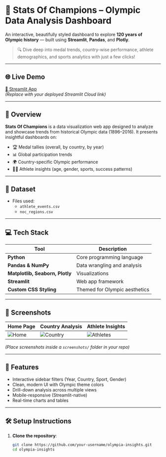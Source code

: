 # 🏅 Stats Of Champions – Olympic Data Analysis Dashboard

An interactive, beautifully styled dashboard to explore **120 years of Olympic history** — built using **Streamlit**, **Pandas**, and **Plotly**.

> 🔍 Dive deep into medal trends, country-wise performance, athlete demographics, and sports analytics with just a few clicks!

---

## 🌐 Live Demo

[🔗 Streamlit App](#)  
*(Replace with your deployed Streamlit Cloud link)*

---

## 📌 Overview

**Stats Of Champions** is a data visualization web app designed to analyze and showcase trends from historical Olympic data (1896–2016). It presents insightful dashboards on:

- 🏆 Medal tallies (overall, by country, by year)
- 📊 Global participation trends
- 🌍 Country-specific Olympic performance
- 🤸‍♀️ Athlete insights (age, gender, sports, success patterns)

---

## 📂 Dataset

- Files used:
  - `athlete_events.csv`
  - `noc_regions.csv`

---

## 💻 Tech Stack

| Tool | Description |
|------|-------------|
| **Python** | Core programming language |
| **Pandas & NumPy** | Data wrangling and analysis |
| **Matplotlib, Seaborn, Plotly** | Visualizations |
| **Streamlit** | Web app framework |
| **Custom CSS Styling** | Themed for Olympic aesthetics |

---

## 📸 Screenshots

| Home Page | Country Analysis | Athlete Insights |
|-----------|------------------|------------------|
| ![Home](screenshots/home.png) | ![Country](screenshots/country.png) | ![Athletes](screenshots/athletes.png) |

*(Place screenshots inside a `screenshots/` folder in your repo)*

---

## 🚀 Features

- Interactive sidebar filters (Year, Country, Sport, Gender)
- Clean, modern UI with Olympic theme colors
- Drill-down analysis across multiple views
- Mobile-responsive (Streamlit-native)
- Real-time charts and tables

---

## 🛠️ Setup Instructions

1. **Clone the repository**:
   ```bash
   git clone https://github.com/your-username/olympia-insights.git
   cd olympia-insights

